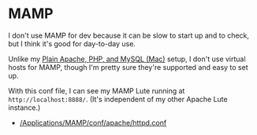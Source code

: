 # MAMP

I don't use MAMP for dev because it can be slow to start up and to check, but I think it's good for day-to-day use.

Unlike my [Plain Apache, PHP, and MySQL (Mac)](../mac_apache_php_mysql/README.md) setup, I don't use virtual hosts for MAMP, though I'm pretty sure they're supported and easy to set up.

With this conf file, I can see my MAMP Lute running at `http://localhost:8888/`.  (It's independent of my other Apache Lute instance.)

* [/Applications/MAMP/conf/apache/httpd.conf](./httpd.conf)